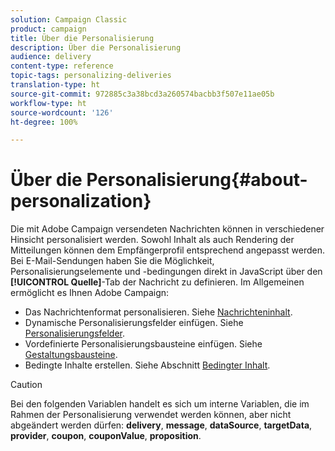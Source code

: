 ```yaml
---
solution: Campaign Classic
product: campaign
title: Über die Personalisierung
description: Über die Personalisierung
audience: delivery
content-type: reference
topic-tags: personalizing-deliveries
translation-type: ht
source-git-commit: 972885c3a38bcd3a260574bacbb3f507e11ae05b
workflow-type: ht
source-wordcount: '126'
ht-degree: 100%

---
```



# Über die Personalisierung{#about-personalization}

Die mit Adobe Campaign versendeten Nachrichten können in verschiedener Hinsicht personalisiert werden. Sowohl Inhalt als auch Rendering der Mitteilungen können dem Empfängerprofil entsprechend angepasst werden. Bei E-Mail-Sendungen haben Sie die Möglichkeit, Personalisierungselemente und -bedingungen direkt in JavaScript über den **[!UICONTROL Quelle]**-Tab der Nachricht zu definieren. Im Allgemeinen ermöglicht es Ihnen Adobe Campaign:

* Das Nachrichtenformat personalisieren. Siehe [Nachrichteninhalt](../../delivery/using/defining-the-email-content.md#message-content).
* Dynamische Personalisierungsfelder einfügen. Siehe [Personalisierungsfelder](../../delivery/using/personalization-fields.md).
* Vordefinierte Personalisierungsbausteine einfügen. Siehe [Gestaltungsbausteine](../../delivery/using/personalization-blocks.md).
* Bedingte Inhalte erstellen. Siehe Abschnitt [Bedingter Inhalt](../../delivery/using/conditional-content.md).

>[!CAUTION]
>
>Bei den folgenden Variablen handelt es sich um interne Variablen, die im Rahmen der Personalisierung verwendet werden können, aber nicht abgeändert werden dürfen: **delivery**, **message**, **dataSource**, **targetData**, **provider**, **coupon**, **couponValue**, **proposition**.
